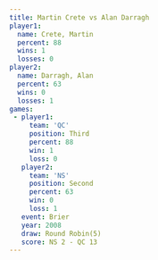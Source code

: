 ```yaml
---
title: Martin Crete vs Alan Darragh
player1:             
  name: Crete, Martin
  percent: 88        
  wins: 1            
  losses: 0          
player2:             
  name: Darragh, Alan
  percent: 63        
  wins: 0            
  losses: 1          
games:
 - player1:         
     team: 'QC'     
     position: Third
     percent: 88    
     win: 1         
     loss: 0        
   player2:          
     team: 'NS'      
     position: Second
     percent: 63     
     win: 0          
     loss: 1         
   event: Brier        
   year: 2008          
   draw: Round Robin(5)
   score: NS 2 - QC 13 
---
```

